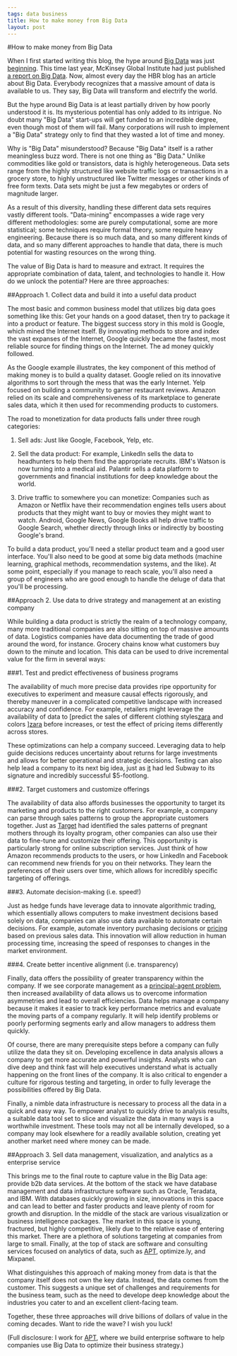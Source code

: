 ```yaml
--- 
tags: data business
title: How to make money from Big Data
layout: post
---
```


#How to make money from Big Data

When I first started writing this blog, the hype around [Big Data][bd] was just [beginning][gtrends]. This time last year, McKinsey Global Institute had just published [a report on Big Data][mgi]. Now, almost every day the HBR blog has an article about Big Data. Everybody recognizes that a massive amount of data is available to us. They say, Big Data will transform and electrify the world. 

But the hype around Big Data is at least partially driven by how poorly understood it is. Its mysterious potential has only added to its intrigue. No doubt many "Big Data" start-ups will get funded to an incredible degree, even though most of them will fail. Many corporations will rush to implement a "Big Data" strategy only to find that they wasted a lot of time and money. 

Why is "Big Data" misunderstood? Because "Big Data" itself is a rather meaningless buzz word. There is not one thing as "Big Data." Unlike commodities like gold or transistors, data is highly heterogeneous. Data sets range from the highly structured like website traffic logs or transactions in a grocery store, to highly unstructured like Twitter messages or other kinds of free form texts. Data sets might be just a few megabytes or orders of magnitude larger. 

As a result of this diversity, handling these different data sets requires vastly different tools. "Data-mining" encompasses a wide rage very different methodologies: some are purely computational, some are more statistical; some techniques require formal theory, some require heavy engineering. Because there is so much data, and so many different kinds of data, and so many different approaches to handle that data, there is much potential for wasting resources on the wrong thing. 

The value of Big Data is hard to measure and extract. It requires the appropriate combination of data, talent, and technologies to handle it. How do we unlock the potential? Here are three approaches:

##Approach 1. Collect data and build it into a useful data product 

The most basic and common business model that utilizes big data goes something like this: Get your hands on a good dataset, then try to package it into a product or feature. The biggest success story in this mold is Google, which mined the Internet itself. By innovating methods to store and index the vast expanses of the Internet, Google quickly became the fastest, most reliable source for finding things on the Internet. The ad money quickly followed. 

As the Google example illustrates, the key component of this method of making money is to build a quality dataset. Google relied on its innovative algorithms to sort through the mess that was the early Internet. Yelp focused on building a community to garner restaurant reviews. Amazon relied on its scale and comprehensiveness of its marketplace to generate sales data, which it then used for recommending products to customers. 

The road to monetization for data products falls under three rough categories:

1. Sell ads: Just like Google, Facebook, Yelp, etc. 

2. Sell the data product: For example, LinkedIn sells the data to headhunters to help them find the appropriate recruits. IBM's Watson is now turning into a medical aid. Palantir sells a data platform to governments and financial institutions for deep knowledge about the world. 

3. Drive traffic to somewhere you can monetize: Companies such as Amazon or Netflix have their recommendation engines tells users about products that they might want to buy or movies they might want to watch. Android, Google News, Google Books all help drive traffic to Google Search, whether directly through links or indirectly by boosting Google's brand. 

To build a data product, you'll need a stellar product team and a good user interface. You'll also need to be good at some big data methods (machine learning, graphical methods, recommendation systems, and the like). At some point, especially if you manage to reach scale, you'll also need a group of engineers who are good enough to handle the deluge of data that you'll be processing. 

##Approach 2. Use data to drive strategy and management at an existing company

While building a data product is strictly the realm of a technology company, many more traditional companies are also sitting on top of massive amounts of data. Logistics companies have data documenting the trade of good around the word, for instance. Grocery chains know what customers buy down to the minute and location. This data can be used to drive incremental value for the firm in several ways: 

###1. Test and predict effectiveness of business programs 

The availability of much more precise data provides ripe opportunity for executives to experiment and measure causal effects rigorously, and thereby maneuver in a complicated competitive landscape with increased accuracy and confidence. For example, retailers might leverage the availability of data to [predict the sales of different clothing styles[zara] and colors ][zara] before increases, or test the effect of pricing items differently across stores. 

[zara]: http://www.nytimes.com/2012/11/11/magazine/how-zara-grew-into-the-worlds-largest-fashion-retailer.html?pagewanted=all

These optimizations can help a company succeed. Leveraging data to help guide decisions reduces uncertainty about returns for large investments and allows for better operational and strategic decisions. Testing can also help lead a company to its next big idea, just as [it][subway] had led Subway to its signature and incredibly successful $5-footlong. 

[subway]: http://hbr.org/2009/02/how-to-design-smart-business-experiments/ar/1

###2. Target customers and customize offerings

The availability of data also affords businesses the opportunity to target its marketing and products to the right customers. For example, a company can parse through sales patterns to group the appropriate customers together. Just as [Target][target] had identified the sales patterns of pregnant mothers through its loyalty program, other companies can also use their data to fine-tune and customize their offering. This opportunity is particularly strong for online subscription services. Just think of how Amazon recommends products to the users, or how LinkedIn and Facebook can recommend new friends for you on their networks. They learn the preferences of their users over time, which allows for incredibly specific targeting of offerings. 

[target]: http://www.nytimes.com/2012/02/19/magazine/shopping-habits.html?pagewanted=all

###3. Automate decision-making (i.e. speed!)

Just as hedge funds have leverage data to innovate algorithmic trading, which essentially allows computers to make investment decisions based solely on data, companies can also use data available to automate certain decisions. For example, automate inventory purchasing decisions or [pricing][hourly] based on previous sales data. This innovation will allow reduction in human processing time, increasing the speed of responses to changes in the market environment. 

[hourly]: http://www.nytimes.com/2012/12/01/business/online-retailers-rush-to-adjust-prices-in-real-time.html

###4. Create better incentive alignment (i.e. transparency)

Finally, data offers the possibility of greater transparency within the company. If we see corporate management as a [principal-agent problem][pap], then increased availability of data allows us to overcome information asymmetries and lead to overall efficiencies. Data helps manage a company because it makes it easier to track key performance metrics and evaluate the moving parts of a company regularly. It will help identify problems or poorly performing segments early and allow managers to address them quickly. 

[pap]: http://en.wikipedia.org/wiki/Principal%E2%80%93agent_problem

Of course, there are many prerequisite steps before a company can fully utilize the data they sit on. Developing excellence in data analysis allows a company to get more accurate and powerful insights. Analysts who can dive deep and think fast will help executives understand what is actually happening on the front lines of the company. It is also critical to engender a culture for rigorous testing and targeting, in order to fully leverage the possibilities offered by Big Data.  

Finally, a nimble data infrastructure is necessary to process all the data in a quick and easy way. To empower analyst to quickly drive to analysis results, a suitable data tool set to slice and visualize the data in many ways is a worthwhile investment. These tools may not all be internally developed, so a company may look elsewhere for a readily available solution, creating yet another market need where money can be made. 

##Approach 3. Sell data management, visualization, and analytics as a enterprise service 

This brings me to the final route to capture value in the Big Data age: provide b2b data services. At the bottom of the stack we have database management and data infrastructure software such as Oracle, Teradata, and IBM. With databases quickly growing in size, innovations in this space and can lead to better and faster products and leave plenty of room for growth and disruption. In the middle of the stack are various visualization or business intelligence packages. The market in this space is young, fractured, but highly competitive, likely due to the relative ease of entering this market. There are a plethora of solutions targeting at companies from large to small. Finally, at the top of stack are software and consulting services focused on analytics of data, such as [APT][apt], optimize.ly, and Mixpanel. 

What distinguishes this approach of making money from data is that the company itself does not own the key data. Instead, the data comes from the customer. This suggests a unique set of challenges and requirements for the business team, such as the need to develope deep knowledge about the industries you cater to and an excellent client-facing team. 

Together, these three approaches will drive billions of dollars of value in the coming decades. Want to ride the wave? I wish you luck!

(Full disclosure: I work for [APT][apt], where we build enterprise software to help companies use Big Data to optimize their business strategy.)

[apt]: http://predictivetechnologies.com

[bd]: http://en.wikipedia.org/wiki/Big_data

[gtrends]: http://www.google.com/trends/explore#q=big%20data

[mgi]: http://mbwong.com/2011/12/25/mckinsey-global-institute-tackles-big-data.html
